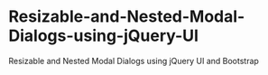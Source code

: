 # Resizable-and-Nested-Modal-Dialogs-using-jQuery-UI
Resizable and Nested Modal Dialogs using jQuery UI and Bootstrap
